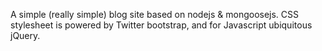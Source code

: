 A simple (really simple) blog site based on nodejs & mongoosejs. CSS stylesheet is powered by Twitter bootstrap,
and for Javascript ubiquitous jQuery. 